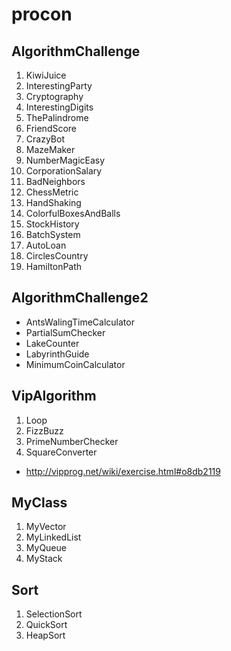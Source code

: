 procon
======

## AlgorithmChallenge
1. KiwiJuice
2. InterestingParty
3. Cryptography
4. InterestingDigits
5. ThePalindrome
6. FriendScore
7. CrazyBot
8. MazeMaker
9. NumberMagicEasy
10. CorporationSalary
11. BadNeighbors
12. ChessMetric
13. HandShaking
14. ColorfulBoxesAndBalls
15. StockHistory
16. BatchSystem
17. AutoLoan
18. CirclesCountry
19. HamiltonPath

## AlgorithmChallenge2
- AntsWalingTimeCalculator
- PartialSumChecker
- LakeCounter
- LabyrinthGuide
- MinimumCoinCalculator

## VipAlgorithm
1. Loop
2. FizzBuzz
3. PrimeNumberChecker
4. SquareConverter
- http://vipprog.net/wiki/exercise.html#o8db2119

## MyClass
1. MyVector
2. MyLinkedList
3. MyQueue
4. MyStack

## Sort
1. SelectionSort
2. QuickSort
3. HeapSort
